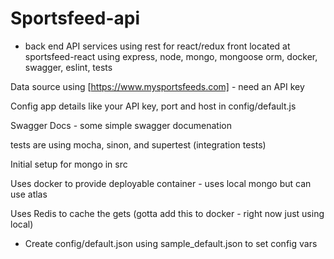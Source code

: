 # Sportsfeed-api

 - back end API services using rest for react/redux front located at sportsfeed-react
 using express, node, mongo, mongoose orm, docker, swagger, eslint, tests

Data source using [https://www.mysportsfeeds.com] - need an API key

Config app details like your API key, port and host in config/default.js

Swagger Docs - some simple swagger documenation

tests are using mocha, sinon, and supertest (integration tests)

Initial setup for mongo in src

Uses docker to provide deployable container - uses local mongo but can use atlas

Uses Redis to cache the gets (gotta add this to docker - right now just using local)

- Create config/default.json using sample_default.json to set config vars